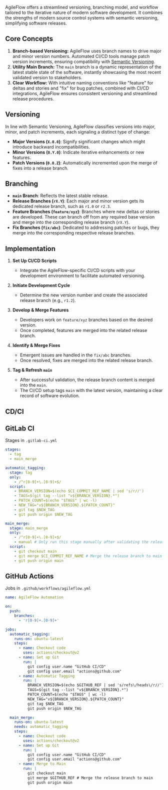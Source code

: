 AgileFlow offers a streamlined versioning, branching model, and workflow tailored to the iterative nature of modern software development. It combines the strengths of modern source control systems with semantic versioning, simplifying software releases.

## Core Concepts

1. **Branch-based Versioning:** AgileFlow uses branch names to drive major and minor version numbers. Automated CI/CD tools manage patch version increments, ensuring compatibility with [Semantic Versioning](https://semver.org/).
2. **Utility Main Branch:** The `main` branch is a dynamic representation of the latest stable state of the software, instantly showcasing the most recent validated version to stakeholders.
3. **Clear Workflow:** With intuitive naming conventions like "feature" for deltas and stories and "fix" for bug patches, combined with CI/CD integrations, AgileFlow ensures consistent versioning and streamlined release procedures.

## Versioning

In line with Semantic Versioning, AgileFlow classifies versions into major, minor, and patch increments, each signaling a distinct type of change:

- **Major Versions (`X.0.0`)**: Signify significant changes which might introduce backward incompatibilities.
- **Minor Versions (`0.Y.0`)**: Indicate iterative enhancements or new features.
- **Patch Versions (`0.0.Z`)**: Automatically incremented upon the merge of fixes into a release branch.

## Branching

- **`main` Branch**: Reflects the latest stable release.
- **Release Branches (`rX.Y`)**: Each major and minor version gets its dedicated release branch, such as `r1.0` or `r2.3`.
- **Feature Branches (`feature/xyz`)**: Branches where new deltas or stories are developed. These can branch off from any required base version and merge into the corresponding release branch (`rX.Y`).
- **Fix Branches (`fix/abc`)**: Dedicated to addressing patches or bugs, they merge into the corresponding respective release branches.

## Implementation

1. **Set Up CI/CD Scripts** 
   - Integrate the AgileFlow-specific CI/CD scripts with your development environment to facilitate automated versioning.

2. **Initiate Development Cycle** 
   - Determine the new version number and create the associated release branch (e.g., `r1.2`).

3. **Develop & Merge Features** 
   - Developers work on `feature/xyz` branches based on the desired version.
   - Once completed, features are merged into the related release branch.

4. **Identify & Merge Fixes** 
   - Emergent issues are handled in the `fix/abc` branches.
   - Once resolved, fixes are merged into the related release branch.

5. **Tag & Refresh `main`** 
   - After successful validation, the release branch content is merged into the `main`.
   - The CI/CD setup tags `main` with the latest version, maintaining a clear record of software evolution.


## CD/CI

## GitLab CI

Stages in `.gitlab-ci.yml` 

```yml
stages:
  - tag
  - main_merge

automatic_tagging:
  stage: tag
  only:
    - /^r[0-9]+\.[0-9]+$/
  script:
    - BRANCH_VERSION=$(echo $CI_COMMIT_REF_NAME | sed 's/r//')
    - TAGS=$(git tag --list "v${BRANCH_VERSION}.*")
    - PATCH_COUNT=$(echo "$TAGS" | wc -l)
    - NEW_TAG="v${BRANCH_VERSION}.${PATCH_COUNT}"
    - git tag $NEW_TAG
    - git push origin $NEW_TAG

main_merge:
  stage: main_merge
  only:
    - /^r[0-9]+\.[0-9]+$/
    - manual # Only run this stage manually after validating the release branch
  script:
    - git checkout main
    - git merge $CI_COMMIT_REF_NAME # Merge the release branch to main
    - git push origin main
```

## GitHub Actions

Jobs in `.github/workflows/agileflow.yml`

```yaml
name: AgileFlow Automation

on:
  push:
    branches:
      - 'r[0-9]+.[0-9]+'

jobs:
  automatic_tagging:
    runs-on: ubuntu-latest
    steps:
      - name: Checkout code
        uses: actions/checkout@v2
      - name: Set up Git
        run: |
          git config user.name "GitHub CI/CD"
          git config user.email "actions@github.com"
      - name: Automatic Tagging
        run: |
          BRANCH_VERSION=$(echo $GITHUB_REF | sed 's/refs\/heads\/r//')
          TAGS=$(git tag --list "v${BRANCH_VERSION}.*")
          PATCH_COUNT=$(echo "$TAGS" | wc -l)
          NEW_TAG="v${BRANCH_VERSION}.${PATCH_COUNT}"
          git tag $NEW_TAG
          git push origin $NEW_TAG

  main_merge:
    runs-on: ubuntu-latest
    needs: automatic_tagging
    steps:
      - name: Checkout code
        uses: actions/checkout@v2
      - name: Set up Git
        run: |
          git config user.name "GitHub CI/CD"
          git config user.email "actions@github.com"
      - name: Merge to Main
        run: |
          git checkout main
          git merge $GITHUB_REF # Merge the release branch to main
          git push origin main
```